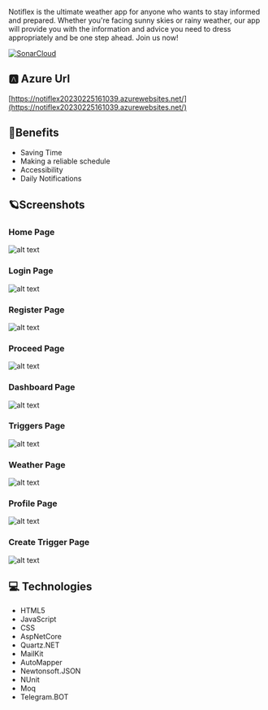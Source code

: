 Notiflex is the ultimate weather app for anyone who wants to stay informed and prepared. Whether you're facing sunny skies or rainy weather, our app will provide you with the information and advice you need to dress appropriately and be one step ahead. Join us now!

[![SonarCloud](https://sonarcloud.io/images/project_badges/sonarcloud-white.svg)](https://sonarcloud.io/summary/new_code?id=Notiflex)

## 🅰️ Azure Url
[https://notiflex20230225161039.azurewebsites.net/](https://notiflex20230225161039.azurewebsites.net/)


## 🚀Benefits
* Saving Time
* Making a reliable schedule
* Accessibility
* Daily Notifications

## 🪐Screenshots
  ### Home Page
 ![alt text](https://cdn.discordapp.com/attachments/916963422707527700/1075131036016586872/main.png)
  ### Login Page
 ![alt text](https://cdn.discordapp.com/attachments/916963422707527700/1075131091092000829/login.png)
  ### Register Page
 ![alt text](https://cdn.discordapp.com/attachments/916963422707527700/1075131114693345311/register.png)
  ### Proceed Page
 ![alt text](https://cdn.discordapp.com/attachments/916963422707527700/1074368980703260792/image.png)
  ### Dashboard Page
 ![alt text](https://cdn.discordapp.com/attachments/916963422707527700/1075131186445291570/dashboard.png)
  ### Triggers Page
 ![alt text](https://cdn.discordapp.com/attachments/916963422707527700/1075131185589665962/activeTriggers.png)
  ### Weather Page
 ![alt text](https://cdn.discordapp.com/attachments/916963422707527700/1075131186084597900/weather.png)
  ### Profile Page
 ![alt text](https://cdn.discordapp.com/attachments/916963422707527700/1075131217357307904/profile.png)
  ### Create Trigger Page
 ![alt text](https://cdn.discordapp.com/attachments/916963422707527700/1075131217592197200/CreateTrigger.png)
  


## 💻 Technologies

*	HTML5
*	JavaScript
*	CSS
*	AspNetCore
*	Quartz.NET
*	MailKit
*	AutoMapper
*	Newtonsoft.JSON
*	NUnit
*	Moq
*	Telegram.BOT


